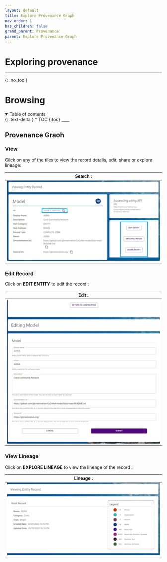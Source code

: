 ```yaml
---
layout: default
title: Explore Provenance Graph
nav_order: 1
has_children: false
grand_parent: Provenance
parent: Explore Provenance Graph
---
```

# Exploring provenance
---
{: .no_toc }
# Browsing
<details  open markdown="block">
  <summary>
    Table of contents
  </summary>
{: .text-delta }
* TOC
{:toc}
____
</details>

## Provenance Graoh


### View 

Click on any of the tiles to view the record details, edit, share or explore lineage:

|                                   Search :                               |
| :-----------------------------------------------------------------------------: | 
| <img src="../../../assets/images/provenance/90_ViewRecord.png" alt="drawing" width="600"/>      |

### Edit Record 

Click on **EDIT ENTITY** to edit the record :

|                                   Edit :                               |
| :-----------------------------------------------------------------------------: | 
| <img src="../../../assets/images/provenance/100_EditRecord.png" alt="drawing" width="600"/>      |

### View Lineage 

Click on **EXPLORE LINEAGE** to view the lineage of the record :

|                                   Lineage :                               |
| :-----------------------------------------------------------------------------: | 
| <img src="../../../assets/images/provenance/110_ExploreLineage.png" alt="drawing" width="600"/>      |
